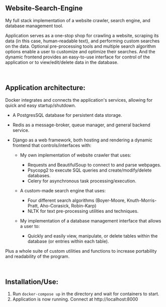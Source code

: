 ## Website-Search-Engine
My full stack implementation of a website crawler, search engine, and database management tool.

Application serves as a one-stop shop for crawling a website, scraping its data (in this case, human-readable text), and performing custom searches on the data. 
Optional pre-processing tools and multiple search algorithm options enable a user to customize and optimize their searches. 
And the dynamic frontend provides an easy-to-use interface for control of the application or to view/edit/delete data in the database.

<br>

## Application architecture:
Docker integrates and connects the application's services, allowing for quick and easy startup/shutdown.

- A PostgresSQL database for persistent data storage.
- Redis as a message-broker, queue manager, and general backend service.
- Django as a web framework, both hosting and rendering a dynamic frontend that controls/interfaces with:

  * My own implementation of website crawler that uses:
  
    - Requests and BeautifulSoup to connect to and parse webpages.
    - Psycopg2 to execute SQL queries and create/modify/delete databases.
    - Celery for asynchronous task processing/execution.
    
  * A custom-made search engine that uses:
  
    - Four different search algorithms (Boyer-Moore, Knuth-Morris-Pratt, Aho-Corasick, Robin-Karp)
    - NLTK for text pre-processing utilities and techniques.
    
  * My implementation of a database management interface that allows a user to:
    
    - Quickly and easily view, manipulate, or delete tables within the database (or entries within each table).
    
Plus a whole suite of custom utilities and functions to increase portability and readability of the program.

<br>

## Installation/Use:
1. Run ```docker-compose up``` in the directory and wait for containers to start.
2. Application is now running. Connect at http://localhost:8000
